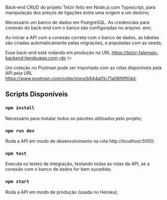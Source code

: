 Back-end CRUD do projeto Telzir feito em Node.js com Typescript, para manipulação dos preços de ligações entre uma origem e um destino;<br />

Necessário um banco de dados em PostgreSQL. As credenciais para conexão do back-end com o banco são configuradas no arquivo .env;<br />

Ao iniciar a API com a conexão correta com o banco de dados, as tabelas são criadas automaticamente pelas migrações, e populadas com as seeds;<br />

Esse back-end está rodando em produção na URL https://telzir-falemais-backend.herokuapp.com;<br />

Um coleção no Postman pode ser importada com as rotas disponíveis pela API pela URL https://www.postman.com/collections/b844a01c71a06f6ff04d;

## Scripts Disponíveis

### `npm install`

Necessário para instalar todos os pacotes utilizados pelo projeto;<br />

### `npm run dev`

Roda a API em modo de desenvolvimento na rota http://localhost:5000;<br />

### `npm test`

Executa os testes de integração, testando todas as rotas da API, se a conexão com o banco de dados for bem sucedida;<br />

### `npm start`

Roda a API em modo de produção (usada no Heroku);<br />
